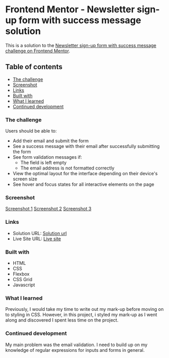 # Frontend Mentor - Newsletter sign-up form with success message solution

This is a solution to the [Newsletter sign-up form with success message challenge on Frontend Mentor](https://www.frontendmentor.io/challenges/newsletter-signup-form-with-success-message-3FC1AZbNrv). 

## Table of contents

  - [The challenge](#the-challenge)
  - [Screenshot](#screenshot)
  - [Links](#links)
  - [Built with](#built-with)
  - [What I learned](#what-i-learned)
  - [Continued development](#continued-development)



### The challenge

Users should be able to:

- Add their email and submit the form
- See a success message with their email after successfully submitting the form
- See form validation messages if:
  - The field is left empty
  - The email address is not formatted correctly
- View the optimal layout for the interface depending on their device's screen size
- See hover and focus states for all interactive elements on the page

### Screenshot

[Screenshot 1](./assets/images/Screenshot%20(41).png)
[Screenshot 2](./assets/images/Screenshot%20(42).png)
[Screenshot 3](./assets/images/Screenshot%20(43).png)


### Links

- Solution URL: [Solution url](https://github.com/thecynic101/Newsletter-Sign-Up)
- Live Site URL: [Live site](https://thecynic101.github.io/Newsletter-Sign-Up/)


### Built with

- HTML
- CSS 
- Flexbox
- CSS Grid
- Javascript


### What I learned

Previously, I would take my time to write out my mark-up before moving on to styling in CSS. However, in this project, i styled my mark-up as I went along and discovered I spent less time on the project.

### Continued development
My main problem was the email validation. I need to build up on my knowledge of regular expressions for inputs and forms in general.

